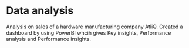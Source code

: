 # Data analysis
Analysis on sales of a hardware manufacturing company AtliQ. Created a dashboard by using PowerBI whcih gives Key insights, Performance analysis and Performance insights.
